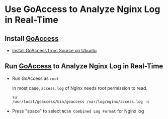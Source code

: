 # Use GoAccess to Analyze Nginx Log in Real-Time

## Install [GoAccess](https://goaccess.io/)
* [Install GoAccess from Source on Ubuntu](https://github.com/northbright/Notes/blob/master/goaccess/install-goaccess-from-source-on-ubuntu.md)

## Run [GoAccess](https://goaccess.io/) to Analyze Nginx Log in Real-Time
* Run GoAccess as `root`

  In most case, `access.log` of Nginx needs root permission to read.

  ```
  su
  /usr/local/goaccess/bin/goaccess /var/log/nginx/access.log -c
  ```

* Press "space" to select `NCSA Combined Log Format` for Nginx log
